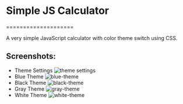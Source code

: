 # Simple JS Calculator
====================

A very simple JavaScript calculator with color theme switch using CSS.

## Screenshots:

 - Theme Settings
![theme settings](https://github.com/lvcc-wad/Simple-JS-Calculator/blob/master/img/ss/theme-settings.png)
 - Blue Theme 
![blue-theme](https://github.com/lvcc-wad/Simple-JS-Calculator/blob/master/img/ss/blue-calc.png)
 - Black Theme 
![black-theme](https://github.com/lvcc-wad/Simple-JS-Calculator/blob/master/img/ss/black-calc.png)
 - Gray Theme 
![gray-theme](https://github.com/lvcc-wad/Simple-JS-Calculator/blob/master/img/ss/gray-calc.png)
 - White Theme 
![white-theme](https://github.com/lvcc-wad/Simple-JS-Calculator/blob/master/img/ss/white-calc.png)
